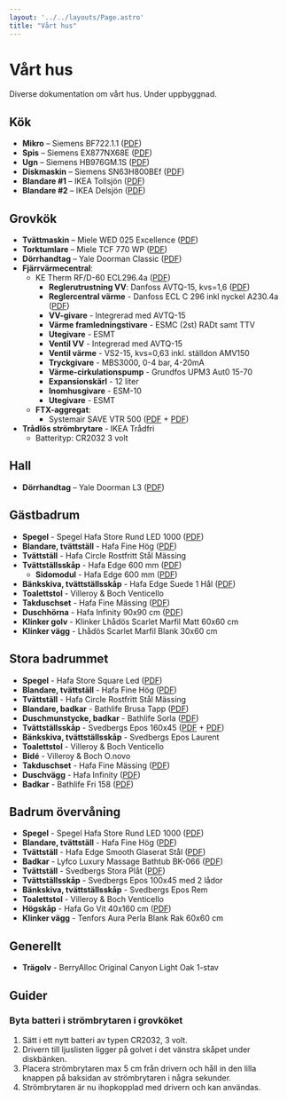 ```yaml
---
layout: '../../layouts/Page.astro'
title: "Vårt hus"
---
```


# Vårt hus

Diverse dokumentation om vårt hus. Under uppbyggnad.

## Kök

- **Mikro** – Siemens BF722.1.1 ([PDF](/assets/hus/siemens-mikro-bf72211-series.pdf))
- **Spis** – Siemens EX877NX68E ([PDF](/assets/hus/siemens-spis-EX877NX68E.pdf))
- **Ugn** – Siemens HB976GM.1S ([PDF](/assets/hus/siemens-inbyggnadsugn-hb976gm_1a_series.pdf))
- **Diskmaskin** – Siemens SN63H800BEf ([PDF](/assets/hus/siemens-diskmaskin-9001810603B.pdf))
- **Blandare #1** – IKEA Tollsjön ([PDF](/assets/hus/ikea-tollsjon.pdf))
- **Blandare #2** – IKEA Delsjön ([PDF](/assets/hus/ikea-delsjon.pdf))

## Grovkök

- **Tvättmaskin** – Miele WED 025 Excellence ([PDF](/assets/hus/miele-tvattmaskin-wed-025-excellence.pdf))
- **Torktumlare** – Miele TCF 770 WP ([PDF](/assets/hus/miele-torktumlare-tcf770wp.pdf))
- **Dörrhandtag** – Yale Doorman Classic ([PDF](/assets/hus/yale-doorman-classic.pdf))
- **Fjärrvärmecentral**:
  - KE Therm RF/D-60 ECL296.4a ([PDF](/assets/hus/ketherm-fjarrvarme.pdf))
    - **Reglerutrustning VV**: Danfoss AVTQ-15, kvs=1,6 ([PDF](/assets/hus/danfoss-avqt-15.pdf))
    - **Reglercentral värme** - Danfoss ECL C 296 inkl nyckel A230.4a ([PDF](/assets/hus/danfoss-ecl-c-296.pdf))
    - **VV-givare** - Integrerad med AVTQ-15
    - **Värme framledningstivare** - ESMC (2st) RADt samt TTV
    - **Utegivare** - ESMT
    - **Ventil VV** - Integrerad med AVTQ-15
    - **Ventil värme** - VS2-15, kvs=0,63 inkl. ställdon AMV150
    - **Tryckgivare** - MBS3000, 0-4 bar, 4-20mA
    - **Värme-cirkulationspump** - Grundfos UPM3 Aut0 15-70
    - **Expansionskärl** - 12 liter
    - **Inomhusgivare** - ESM-10
    - **Utegivare** - ESMT
  - **FTX-aggregat**:
    - Systemair SAVE VTR 500 ([PDF](/assets/hus/save-vtr-500-anvandarmanual.pdf) + [PDF](/assets/hus/save-vtr-500-service-tillbehor.pdf))
- **Trådlös strömbrytare** - IKEA Trådfri
  - Batterityp: CR2032 3 volt

## Hall

- **Dörrhandtag** – Yale Doorman L3 ([PDF](/assets/hus/yale-doorman-l3.pdf))

## Gästbadrum

- **Spegel** - Spegel Hafa Store Rund LED 1000 ([PDF](/assets/hus/hafa-spegel-store-rund-led-1000.pdf))
- **Blandare, tvättställ** - Hafa Fine Hög ([PDF](/assets/hus/hafa-fine-hog.pdf))
- **Tvättställ** - Hafa Circle Rostfritt Stål Mässing
- **Tvättställsskåp** - Hafa Edge 600 mm ([PDF](/assets/hus/hafa-edge-600.pdf))
  - **Sidomodul** - Hafa Edge 600 mm ([PDF](/assets/hus/hafa-edge-600.pdf))
- **Bänkskiva, tvättställsskåp** - Hafa Edge Suede 1 Hål ([PDF](/assets/hus/hafa-edge-suede-1-hal.pdf))
- **Toalettstol** - Villeroy & Boch Venticello
- **Takduschset** - Hafa Fine Mässing ([PDF](/assets/hus/hafa-takduschset-fine.pdf))
- **Duschhörna** - Hafa Infinity 90x90 cm ([PDF](/assets/hus/hafa-infinity-90x90.pdf))
- **Klinker golv** - Klinker Lhådös Scarlet Marfil Matt 60x60 cm
- **Klinker vägg** - Lhådös Scarlet Marfil Blank 30x60 cm

## Stora badrummet

- **Spegel** - Hafa Store Square Led ([PDF](/assets/hus/hafa-store-square-led.pdf))
- **Blandare, tvättställ** - Hafa Fine Hög ([PDF](/assets/hus/hafa-fine-hog.pdf))
- **Tvättställ** - Hafa Circle Rostfritt Stål Mässing
- **Blandare, badkar** - Bathlife Brusa Tapp ([PDF](/assets/hus/bathlife-brusa-tapp.pdf))
- **Duschmunstycke, badkar** - Bathlife Sorla ([PDF](/assets/hus/bathlife-sorla.pdf))
- **Tvättställsskåp** - Svedbergs Epos 160x45 ([PDF](/assets/hus/svedbergs-epos-160x45.pdf) + [PDF](/assets/hus/svedbergs-epos-160x45-eluttag.pdf))
- **Bänkskiva, tvättställsskåp** - Svedbergs Epos Laurent
- **Toalettstol** - Villeroy & Boch Venticello
- **Bidé** - Villeroy & Boch O.novo
- **Takduschset** - Hafa Fine Mässing ([PDF](/assets/hus/hafa-takduschset-fine.pdf))
- **Duschvägg** - Hafa Infinity ([PDF](/assets/hus/hafa-infinity-duschvagg.pdf))
- **Badkar** - Bathlife Fri 158 ([PDF](/assets/hus/bathlife-fri-158.pdf))

## Badrum övervåning

- **Spegel** - Spegel Hafa Store Rund LED 1000 ([PDF](/assets/hus/hafa-spegel-store-rund-led-1000.pdf))
- **Blandare, tvättställ** - Hafa Fine Hög ([PDF](/assets/hus/hafa-fine-hog.pdf))
- **Tvättställ** - Hafa Edge Smooth Glaserat Stål ([PDF](/assets/hus/hafa-edge-smooth-glaserat-stal.pdf))
- **Badkar** - Lyfco Luxury Massage Bathtub BK-066 ([PDF](/assets/hus/lyfco-luxury-massage-bathtub-bk-066.pdf))
- **Tvättställ** - Svedbergs Stora Plåt ([PDF](/assets/hus/svedbergs-stora-plat.pdf))
- **Tvättställsskåp** - Svedbergs Epos 100x45 med 2 lådor
- **Bänkskiva, tvättställsskåp** - Svedbergs Epos Rem
- **Toalettstol** - Villeroy & Boch Venticello
- **Högskåp** - Hafa Go Vit 40x160 cm ([PDF](/assets/hus/hafa-go-40x160.pdf))
- **Klinker vägg** - Tenfors Aura Perla Blank Rak 60x60 cm

## Generellt

- **Trägolv** - BerryAlloc Original Canyon Light Oak 1-stav

## Guider

### Byta batteri i strömbrytaren i grovköket

1. Sätt i ett nytt batteri av typen CR2032, 3 volt.
2. Drivern till ljuslisten ligger på golvet i det vänstra skåpet under
   diskbänken.
3. Placera strömbrytaren max 5 cm från drivern och håll in den lilla knappen
   på baksidan av strömbrytaren i några sekunder.
4. Strömbrytaren är nu ihopkopplad med drivern och kan användas.
